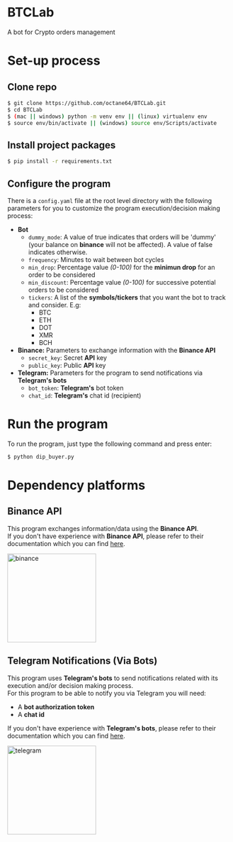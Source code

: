 # BTCLab
A bot for Crypto orders management

# Set-up process

## Clone repo
```sh
$ git clone https://github.com/octane64/BTCLab.git
$ cd BTCLab
$ (mac || windows) python -m venv env || (linux) virtualenv env
$ source env/bin/activate || (windows) source env/Scripts/activate
```
## Install project packages
```sh
$ pip install -r requirements.txt
```
## Configure the program
There is a `config.yaml` file at the root level directory with the following parameters for you to customize the program execution/decision making process:
- **Bot**
    - `dummy_mode`: A value of true indicates that orders will be 'dummy' (your balance on **binance** will not be affected). A value of false indicates otherwise.
    - `frequency`: Minutes to wait between bot cycles
    - `min_drop`: Percentage value _(0-100)_ for the **minimun drop** for an order to be considered
    - `min_discount`: Percentage value _(0-100)_ for successive potential orders to be considered
    - `tickers`: A list of the **symbols/tickers** that you want the bot to track and consider. E.g:
        - BTC
        - ETH
        - DOT
        - XMR
        - BCH
- **Binance:** Parameters to exchange information with the **Binance API**
    - `secret_key`: Secret **API** key
    - `public_key`: Public **API** key
- **Telegram:** Parameters for the program to send notifications via **Telegram's bots**
    - `bot_token`: **Telegram's** bot token
    - `chat_id`: **Telegram's** chat id (recipient)

# Run the program
To run the program, just type the following command and press enter:
```sh
$ python dip_buyer.py
```
# Dependency platforms
## Binance API
This program exchanges information/data using the **Binance API**.  
If you don't have experience with **Binance API**, please refer to their documentation which you can find [here](https://www.binance.com/en/support/faq/c-6).

<a href="http://www.binance.com" target="_blank">
    <img src="https://public.bnbstatic.com/static/images/common/ogImage.jpg" alt="binance" width="200"/>
</a>

## Telegram Notifications (Via Bots)
This program uses **Telegram's bots** to send notifications related with its execution and/or decision making process.  
For this program to be able to notify you via Telegram you will need:  

- A **bot authorization token**
- A **chat id**

If you don't have experience with **Telegram's bots**, please refer to their documentation which you can find [here](https://core.telegram.org/bots).

<a href="http://www.telegram.com" target="_blank">
    <img src="https://i.blogs.es/a1f566/telegram-hero/450_1000.jpg" alt="telegram" width="200"/>
</a>